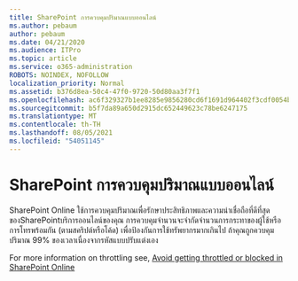 ```yaml
---
title: SharePoint การควบคุมปริมาณแบบออนไลน์
ms.author: pebaum
author: pebaum
ms.date: 04/21/2020
ms.audience: ITPro
ms.topic: article
ms.service: o365-administration
ROBOTS: NOINDEX, NOFOLLOW
localization_priority: Normal
ms.assetid: b376d8ea-50c4-47f0-9720-50d80aa3f7f1
ms.openlocfilehash: ac6f329327b1ee8285e9856280cd6f1691d964402f3cdf0054ba33caeb9ff7ed
ms.sourcegitcommit: b5f7da89a650d2915dc652449623c78be6247175
ms.translationtype: MT
ms.contentlocale: th-TH
ms.lasthandoff: 08/05/2021
ms.locfileid: "54051145"
---
```

# <a name="sharepoint-online-throttling"></a>SharePoint การควบคุมปริมาณแบบออนไลน์

SharePoint Online ใช้การควบคุมปริมาณเพื่อรักษาประสิทธิภาพและความน่าเชื่อถือที่ดีที่สุดของSharePointบริการออนไลน์ของคุณ การควบคุมจํานวนจะจํากัดจํานวนการกระทาของผู้ใช้หรือการโทรพร้อมกัน (ตามสคริปต์หรือโค้ด) เพื่อป้องกันการใช้ทรัพยากรมากเกินไป ถ้าคุณถูกควบคุมปริมาณ 99% ของเวลาเนื่องจากรหัสแบบปรับแต่งเอง
  
For more information on throttling see, [Avoid getting throttled or blocked in SharePoint Online](https://go.microsoft.com/fwlink/?linkid=2022019)
  

